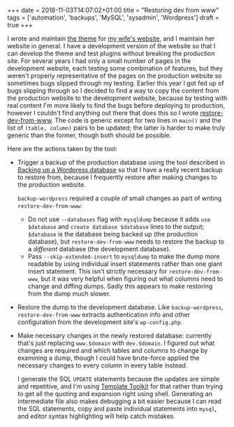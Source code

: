 +++
date = 2018-11-03T14:07:02+01:00
title = "Restoring dev from www"
tags = ['automation', 'backups', 'MySQL', 'sysadmin', 'Wordpress']
draft = true
+++

I wrote and maintain [the theme](https://github.com/tobinjt/ariane-theme) for
[my wife's website](https://www.arianetobin.ie/), and I maintain her website in
general.  I have a development version of the website so that I can develop the
theme and test plugins without breaking the production site.  For several years
I had only a small number of pages in the development website, each testing some
combination of features, but they weren't properly representative of the pages
on the production website so sometimes bugs slipped through my testing.  Earlier
this year I got fed up of bugs slipping through so I decided to find a way to
copy the content from the production website to the development website, because
by testing with real content I'm more likely to find the bugs before deploying
to production, however I couldn't find anything out there that does this so I
wrote
[restore-dev-from-www](https://github.com/tobinjt/bin/blob/master/restore-dev-from-www).
The code is generic except for two lines in `main()` and the list of `(table,
column)` pairs to be updated; the latter is harder to make truly generic than
the former, though both should be possible.

Here are the actions taken by the tool:

*   Trigger a backup of the production database using the tool described in
    [Backing up a Wordpress database](/blog/backing_up_a_wordpress_database/) so
    that I have a really recent backup to restore from, because I frequently
    restore after making changes to the production website.

    `backup-wordpress` required a couple of small changes as part of writing
    `restore-dev-from-www`:

    *   Do not use `--databases` flag with `mysqldump` because it adds `use
        $database` and `create database $database` lines to the output;
        `$database` is the database being backed up (the production database),
        but `restore-dev-from-www` needs to restore the backup to a *different*
        database (the development database).
    *   Pass `--skip-extended-insert` to `mysqldump` to make the dump more
        readable by using individual insert statements rather than one giant
        insert statement.  This isn't strictly necessary for
        `restore-dev-from-www`, but it was very helpful when figuring out what
        columns need to change and diffing dumps.  Sadly this appears to make
        restoring from the dump much slower.

*   Restore the dump to the development database.  Like `backup-wordpress`,
    `restore-dev-from-www` extracts authentication info and other configuration
    from the development site's `wp-config.php`.

*   Make necessary changes in the newly restored database: currently that's just
    replacing `www.$domain` with `dev.$domain`.  I figured out what changes are
    required and which tables and columns to change by examining a dump, though
    I could have brute-force applied the necessary changes to every column in
    every table instead.

    I generate the SQL `UPDATE` statements because the updates are simple and
    repetitive, and I'm using [Template
    Toolkit](http://www.template-toolkit.org/) for that rather than trying to
    get all the quoting and expansion right using shell.  Generating an
    intermediate file also makes debugging a bit easier because I can read the
    SQL statements, copy and paste individual statements into `mysql`, and
    editor syntax highlighting will help catch mistakes.
